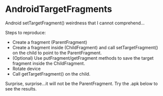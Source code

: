 AndroidTargetFragments
======================

Android setTargetFragment() weirdness that I cannot comprehend...

Steps to reproduce:

+ Create a fragment (ParentFragment)
+ Create a fragment inside (ChildFragment) and call setTargetFragment() on the child to point to the ParentFragment.
+ (Optional) Use putFragment/getFragment methods to save the target fragment inside the ChildFragment.
+ Rotate device
+ Call getTargetFragment() on the child.

Surprise, surprise...it will not be the ParentFragment. Try the .apk below to see the results.
